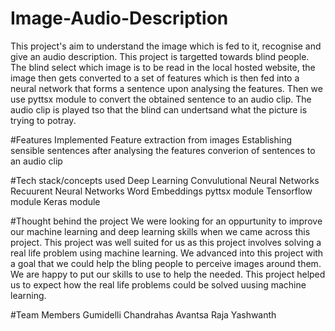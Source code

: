 # Image-Audio-Description
This project's aim to understand the image which is fed to it, recognise and give an audio description. This project is targetted towards blind people. The blind select which image is to be read in the local hosted website, the image then gets converted to a set of features which is then fed into a neural network that forms a sentence upon analysing the features. Then we use pyttsx module to convert the obtained sentence to an audio clip. The audio clip is played tso that the blind can undertsand what the picture is trying to potray.

#Features Implemented
Feature extraction from images
Establishing sensible sentences after analysing the features
converion of sentences to an audio clip

#Tech stack/concepts used
Deep Learning
Convulutional Neural Networks
Recuurent Neural Networks
Word Embeddings
pyttsx module
Tensorflow module
Keras module

#Thought behind the project
We were looking for an oppurtunity to improve our machine learning and deep learning skills when we came across this project. This project was well suited for us as this project involves solving a real life problem using machine learning. We advanced into this project with a goal that we could help the bling people to perceive images around them. We are happy to put our skills to use to help the needed. This project helped us to expect how the real life problems could be solved uusing machine learning.

#Team Members
Gumidelli Chandrahas
Avantsa Raja Yashwanth

